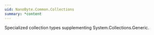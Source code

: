 ```yaml
---
uid: NanoByte.Common.Collections
summary: *content
---
```

Specialized collection types supplementing System.Collections.Generic.
